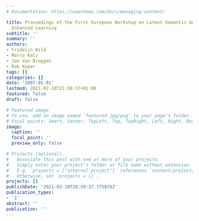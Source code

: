```yaml
---
# Documentation: https://wowchemy.com/docs/managing-content/

title: Proceedings of the First European Workshop on Latent Semantic Analysis in Technology
  Enhanced Learning
subtitle: ''
summary: ''
authors:
- Fridolin Wild
- Marco Kalz
- Jan Van Bruggen
- Rob Koper
tags: []
categories: []
date: '2007-01-01'
lastmod: 2021-02-18T21:50:37+01:00
featured: false
draft: false

# Featured image
# To use, add an image named `featured.jpg/png` to your page's folder.
# Focal points: Smart, Center, TopLeft, Top, TopRight, Left, Right, BottomLeft, Bottom, BottomRight.
image:
  caption: ''
  focal_point: ''
  preview_only: false

# Projects (optional).
#   Associate this post with one or more of your projects.
#   Simply enter your project's folder or file name without extension.
#   E.g. `projects = ["internal-project"]` references `content/project/deep-learning/index.md`.
#   Otherwise, set `projects = []`.
projects: []
publishDate: '2021-02-18T20:50:37.775876Z'
publication_types:
- '2'
abstract: ''
publication: ''
---
```

